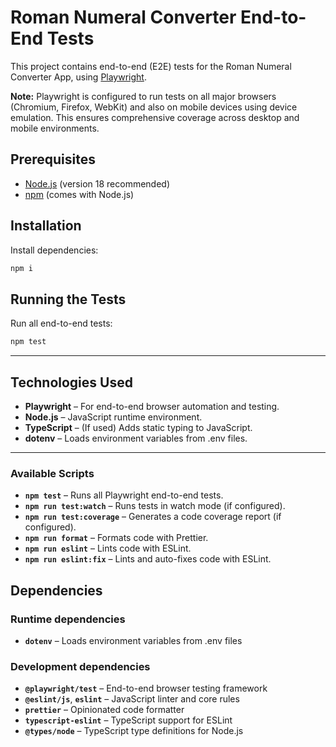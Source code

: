 # Roman Numeral Converter End-to-End Tests

This project contains end-to-end (E2E) tests for the Roman Numeral Converter App, using [Playwright](https://playwright.dev/).

**Note:** Playwright is configured to run tests on all major browsers (Chromium, Firefox, WebKit) and also on mobile devices using device emulation. This ensures comprehensive coverage across desktop and mobile environments.

## Prerequisites

- [Node.js](https://nodejs.org/) (version 18 recommended)
- [npm](https://www.npmjs.com/) (comes with Node.js)

## Installation

Install dependencies:

```bash
npm i
```

## Running the Tests

Run all end-to-end tests:

```bash
npm test
```

---

## Technologies Used

- **Playwright** – For end-to-end browser automation and testing.
- **Node.js** – JavaScript runtime environment.
- **TypeScript** – (If used) Adds static typing to JavaScript.
- **dotenv** – Loads environment variables from .env files.

---

### Available Scripts

- **`npm test`** – Runs all Playwright end-to-end tests.
- **`npm run test:watch`** – Runs tests in watch mode (if configured).
- **`npm run test:coverage`** – Generates a code coverage report (if configured).
- **`npm run format`** – Formats code with Prettier.
- **`npm run eslint`** – Lints code with ESLint.
- **`npm run eslint:fix`** – Lints and auto-fixes code with ESLint.

## Dependencies

### Runtime dependencies

- **`dotenv`** – Loads environment variables from .env files

### Development dependencies

- **`@playwright/test`** – End-to-end browser testing framework
- **`@eslint/js`**, **`eslint`** – JavaScript linter and core rules
- **`prettier`** – Opinionated code formatter
- **`typescript-eslint`** – TypeScript support for ESLint
- **`@types/node`** – TypeScript type definitions for Node.js
